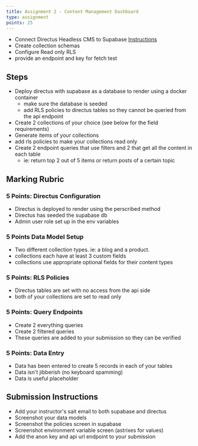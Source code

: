 ```yaml
---
title: Assignment 2 - Content Management Dashboard
type: assignment
points: 25
---
```


- Connect Directus Headless CMS to Supabase [Instructions](https://gist.github.com/ashx3s/3ce0466cc19cbcb2ce600275cd8e8300)
- Create collection schemas
- Configure Read only RLS
- provide an endpoint and key for fetch test

## Steps

- Deploy directus with supabase as a database to render using a docker container
  - make sure the database is seeded
  - add RLS policies to directus tables so they cannot be queried from the api endpoint
- Create 2 collections of your choice (see below for the field requirements)
- Generate items of your collections
- add rls policies to make your collections read only
- Create 2 endpoint queries that use filters and 2 that get all the content in each table
  - ie: return top 2 out of 5 items or return posts of a certain topic

## Marking Rubric

### 5 Points: Directus Configuration

- Directus is deployed to render using the perscribed method
- Directus has seeded the supabase db
- Admin user role set up in the env variables

### 5 Points Data Model Setup

- Two different collection types. ie: a blog and a product.
- collections each have at least 3 custom fields
- collections use appropriate optional fields for their content types

### 5 Points: RLS Policies

- Directus tables are set with no access from the api side
- both of your collections are set to read only

### 5 Points: Query Endpoints

- Create 2 everything queries
- Create 2 filtered queries
- These queries are added to your submission so they can be verified

### 5 Points: Data Entry

- Data has been entered to create 5 records in each of your tables
- Data isn't jibberish (no keyboard spamming)
- Data is useful placeholder

## Submission Instructions

- Add your instructor's sait email to both supabase and directus
- Screenshot your data models
- Screenshot the policies screen in supabase
- Screenshot environment variable screen (astrixes for values)
- Add the anon key and api url endpoint to your submission
